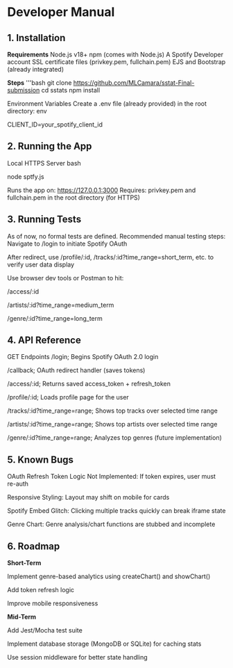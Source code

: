 # Developer Manual

## 1. Installation

**Requirements**
Node.js v18+
npm (comes with Node.js)
A Spotify Developer account
SSL certificate files (privkey.pem, fullchain.pem)
EJS and Bootstrap (already integrated)

**Steps**
'''bash
git clone https://github.com/MLCamara/sstat-Final-submission
cd sstats
npm install

Environment Variables
Create a .env file (already provided) in the root directory:
env

CLIENT_ID=your_spotify_client_id



## 2. Running the App
Local HTTPS Server
bash

node sptfy.js

Runs the app on:
 https://127.0.0.1:3000
Requires:
privkey.pem and fullchain.pem in the root directory (for HTTPS)

## 3. Running Tests
As of now, no formal tests are defined. Recommended manual testing steps:
Navigate to /login to initiate Spotify OAuth


After redirect, use /profile/:id, /tracks/:id?time_range=short_term, etc. to verify user data display


Use browser dev tools or Postman to hit:

/access/:id

/artists/:id?time_range=medium_term

/genre/:id?time_range=long_term



## 4. API Reference
GET Endpoints
/login; Begins Spotify OAuth 2.0 login

/callback; OAuth redirect handler (saves tokens)

/access/:id; Returns saved access_token + refresh_token

/profile/:id; Loads profile page for the user

/tracks/:id?time_range=range; Shows top tracks over selected time range

/artists/:id?time_range=range; Shows top artists over selected time range

/genre/:id?time_range=range; Analyzes top genres (future implementation)


## 5. Known Bugs
OAuth Refresh Token Logic Not Implemented: If token expires, user must re-auth

Responsive Styling: Layout may shift on mobile for cards


Spotify Embed Glitch: Clicking multiple tracks quickly can break iframe state


Genre Chart: Genre analysis/chart functions are stubbed and incomplete


## 6. Roadmap
**Short-Term**

Implement genre-based analytics using createChart() and showChart()


Add token refresh logic


Improve mobile responsiveness


**Mid-Term**

Add Jest/Mocha test suite


Implement database storage (MongoDB or SQLite) for caching stats


Use session middleware for better state handling

